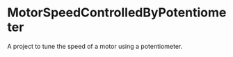 # MotorSpeedControlledByPotentiometer
A project to tune the speed of a motor using a potentiometer.
